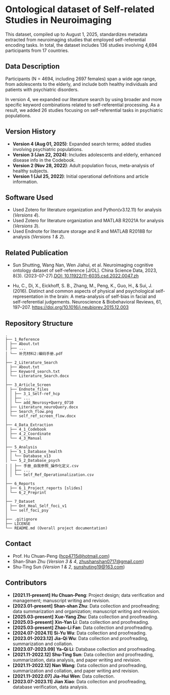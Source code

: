 # Ontological dataset of Self-related Studies in Neuroimaging
This dataset, compiled up to August 1, 2025, standardizes metadata extracted from neuroimaging studies that employed self-referential encoding tasks. In total, the dataset includes 136 studies involving 4,694 participants from 17 countries.

## Data Description
Participants (N = 4694, including 2697 females) span a wide age range, from adolescents to the elderly, and include both healthy individuals and patients with psychiatric disorders.

In version 4, we expanded our literature search by using broader and more specific keyword combinations related to self-referential processing. As a result, we added 26 studies focusing on self-referential tasks in psychiatric populations.

## Version History

- **Version 4 (Aug 01, 2025)**: Expanded search terms; added studies involving psychiatric populations.
- **Version 3 (Jan 22, 2024)**: Includes adolescents and elderly, enhanced disease info in the Codebook.
- **Version 2 (Nov 28, 2022)**: Adult population focus, meta-analysis of healthy subjects.
- **Version 1 (Jul 25, 2022)**: Initial operational definitions and article information.
  
## Software Used
- Used Zotero for literature organization and Python(v3.12.11) for analysis (*Versions 4*).
- Used Zotero for literature organization and MATLAB R2021A for analysis (*Versions 3*).
- Used Endnote for literature storage and R and MATLAB R2018B for analysis (*Versions 1 & 2*).

## Related Publication
- Sun Shutting, Wang Nan, Wen Jiahui, et al. Neuroimaging cognitive ontology dataset of self-reference [J/OL]. China Science Data, 2023, 8(3). (2023-07-27).[DOI: 10.11922/11-6035.csd.2022.0047.zh](https://doi.org/10.11922/11-6035.csd.2022.0047.zh)

- Hu, C., Di, X., Eickhoff, S. B., Zhang, M., Peng, K., Guo, H., & Sui, J. (2016). Distinct and common aspects of physical and psychological self-representation in the brain: A meta-analysis of self-bias in facial and self-referential judgements. Neuroscience & Biobehavioral Reviews, 61, 197–207. https://doi.org/10.1016/j.neubiorev.2015.12.003

## Repository Structure

```
.
├── 1_Reference
│ ├── About.txt
│ ├── ...
│ └── 补充材料2:编码手册.pdf
│
├── 2_Literature_Search
│ ├── About.txt
│ ├── Keyword_search.txt
│ └── Literature_Search.docx
│
├── 3_Article_Screen
│ ├── Endnote_files
│ │ ├── 3_1_Self-ref_hcp
│ │ ├── ...
│ │ └── add_Neurosy+Query_0710
│ ├── Literature_neuroQuery.docx
│ ├── Search_flow.png
│ └── self_ref_screen_flow.docx
│
├── 4_Data_Extraction
│ ├── 4_1_Codebook
│ ├── 4_2_Coordinate
│ └── 4_3_Manual
│
├── 5_Analysis
│ ├── 5_1_Database_health
│ │ └── Database_v13
│ └── 5_2_Database_psych
│ │ ├── 手册_自我参照_操作化定义.csv
│ │ ├── ...
│ │ └── Self_Ref_Operationalization.csv
│
├── 6_Reports
│ ├── 6_1_Project_reports [slides]
│ └── 6_2_Preprint
│ 
├── 7_Dataset
│ ├── Ont_Heal_Self_foci_v1
│ └── self_foci_psy
│
├── .gitignore
├── LICENSE
└── README.md (Overall project documentation)

```

## Contact
- Prof. Hu Chuan-Peng (hcp4715@hotmail.com)
- Shan-Shan Zhu (*Version 3 & 4*, zhushanshan0717@gmail.com)
- Shu-Ting Sun (*Version 1 & 2*, sunshuting19@163.com)


## Contributors
- **[2021.11-present]** **Hu Chuan-Peng**:  Project design; data verification and management; manuscript writing and revision.
- **[2023.01-present]** **Shan-shan Zhu**: Data collection and proofreading; data summarization and organization; manuscript writing and revision.
- **[2025.03-present]** **Xue-Yang Zhu**: Data collection and proofreading.
- **[2025.03-present]** **Xin-Yan Li**: Data collection and proofreading.
- **[2025.03-present]** **Zhao-Li Fan**: Data collection and proofreading.
- **[2024.07-2024.11]** **Si-Yu Wu**: Data collection and proofreading.
- **[2023.01-2023.12]** **Jia-Qi Wu**: Data collection and proofreading, summarization and collation.
- **[2023.07-2023.09]** **Ya-Qi Li**: Database collection and proofreading.
- **[2021.11-2022.12]** **Shu-Ting Sun**: Data collection and proofreading, summarization, data analysis, and paper writing and revision.
- **[2021.11-2022.12]** **Nan Wang**: Data collection and proofreading, summarization and collation, and paper writing and revision.
- **[2021.11-2022.07]** **Jia-Hui Wen**: Data collection.
- **[2023.07-2023.11]** **Jian Xiao**: Data collection and proofreading, database verification, data analysis.
